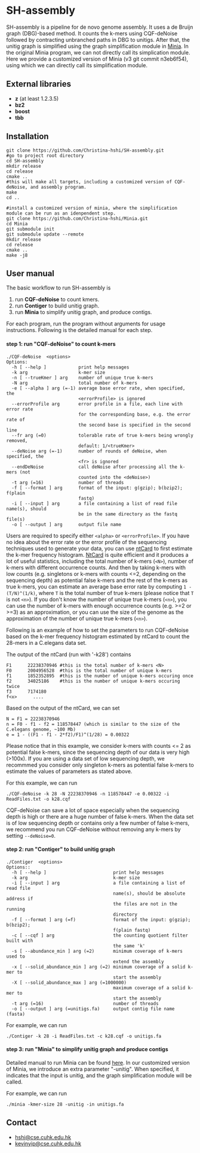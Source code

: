 # SH-assembly
SH-assembly is a pipeline for de novo genome assembly.
It uses a de Bruijn graph (DBG)-based method.
It counts the k-mers using CQF-deNoise followed by contracting unbranched paths in DBG to unitigs.
After that, the unitig graph is simplified using the graph simplification module in [Minia](https://github.com/GATB/minia).
In the original Minia program, we can not directly call its simplication module.
Here we provide a customized version of Minia (v3 git commit n3eb6f54), using which we can directly call its simplification module.

## External libraries
- **z**    (at least 1.2.3.5)
- **bz2**
- **boost**
- **tbb**

## Installation
    git clone https://github.com/Christina-hshi/SH-assembly.git
    #go to project root directory
    cd SH-assembly
    mkdir release
    cd release
    cmake ..
    #this will make all targets, including a customized version of CQF-deNoise, and assembly program.
    make
    cd ..

    #install a customized version of minia, where the simplification module can be run as an idenpendent step.
    git clone https://github.com/Christina-hshi/Minia.git
    cd Minia
    git submodule init
    git submodule update --remote
    mkdir release    
    cd release
    cmake ..
    make -j8

## User manual
The basic workflow to run SH-assembly is 

1. run **CQF-deNoise** to count kmers.
2. run **Contiger** to build unitig graph. 
3. run **Minia** to simplify unitig graph, and produce contigs.

For each program, run the program without arguments for usage instructions. Following is the detailed manual for each step.
#### step 1: run "CQF-deNoise" to count k-mers
```
./CQF-deNoise  <options>
Options:
  -h [ --help ]            print help messages
  -k arg                   k-mer size
  -n [ --trueKmer ] arg    number of unique true k-mers
  -N arg                   total number of k-mers
  -e [ --alpha ] arg (=-1) average base error rate, when specified, the 
                           <errorProfile> is ignored
  --errorProfile arg       error profile in a file, each line with error rate 
                           for the corresponding base, e.g. the error rate of 
                           the second base is specified in the second line
  --fr arg (=0)            tolerable rate of true k-mers being wrongly removed,
                           default: 1/<trueKmer>
  --deNoise arg (=-1)      number of rounds of deNoise, when specified, the 
                           <fr> is ignored
  --endDeNoise             call deNoise after processing all the k-mers (not 
                           counted into the <deNoise>)
  -t arg (=16)             number of threads
  -f [ --format ] arg      format of the input: g(gzip); b(bzip2); f(plain 
                           fastq)
  -i [ --input ] arg       a file containing a list of read file name(s), should
                           be in the same directory as the fastq file(s)
  -o [ --output ] arg      output file name
```
Users are required to specify either ```<alpha>``` or ```<errorProfile>```. 
If you have no idea about the error rate or the error profile of the sequencing techniques used to generate your data, you can use [ntCard](https://github.com/bcgsc/ntCard.git) to first estimate the k-mer frequency histogram. 
[NtCard](https://github.com/bcgsc/ntCard.git) is quite efficient and it produces a lot of useful statistics, including the total number of k-mers (```<N>```), number of k-mers with different occurrence counts. 
And then by taking k-mers with low counts (e.g. singletons or k-mers with counts <=2, depending on the sequencing depth) as potential false k-mers and the rest of the k-mers as true k-mers, you can estimate an average base error rate by computing ```1 - (T/N)^(1/k)```, where ```T``` is the total number of true k-mers (please notice that ```T``` is not ```<n>```). 
If you don't know the number of unique true k-mers (```<n>```), you can use the number of k-mers with enough occurrence counts (e.g. >=2 or >=3) as an approximation, or you can use the size of the genome as the approximation of the number of unique true k-mers (```<n>```). 

Following is an example of how to set the parameters to run CQF-deNoise based on the k-mer frequency histogram estimated by ntCard to count the 28-mers in a C.elegans data set.

The output of the ntCard (run with '-k28') contains 
```
F1      22238370946 #this is the total number of k-mers <N>
F0      2004956528  #this is the total number of unique k-mers
f1      1852352895  #this is the number of unique k-mers occuring once
f2      34025186    #this is the number of unique k-mers occuring twice
f3      7174180
f<x>      ....
```

Based on the output of the ntCard, we can set 
```
N = F1 = 22238370946
n = F0 - f1 - f2 = 118578447 (which is similar to the size of the C.elegans genome, ~100 Mb)
e = 1 - ((F1 - f1 - 2*f2)/F1)^(1/28) = 0.00322
```
Please notice that in this example, we consider k-mers with counts <= 2 as potential false k-mers, since the sequencing depth of our data is very high (>100x). If you are using a data set of low sequencing depth, we recommmed you consider only singleton k-mers as potential false k-mers to estimate the values of parameters as stated above.

For this example, we can run
```
./CQF-deNoise -k 28 -N 22238370946 -n 118578447 -e 0.00322 -i ReadFiles.txt -o k28.cqf
```

CQF-deNoise can save a lot of space especially when the sequencing depth is high or there are a huge number of false k-mers. When the data set is of low sequencing depth or contains only a few number of false k-mers, we recommend you run CQF-deNoise without removing any k-mers by setting ```--deNoise=0```.

#### step 2: run "Contiger" to build unitig graph
```
./Contiger  <options>
Options::
  -h [ --help ]                         print help messages
  -k arg                                k-mer size
  -i [ --input ] arg                    a file containing a list of read file 
                                        name(s), should be absolute address if 
                                        the files are not in the running 
                                        directory
  -f [ --format ] arg (=f)              format of the input: g(gzip); b(bzip2);
                                        f(plain fastq)
  -c [ --cqf ] arg                      the counting quotient filter built with
                                        the same 'k'
  -s [ --abundance_min ] arg (=2)       minimum coverage of k-mers used to 
                                        extend the assembly
  -x [ --solid_abundance_min ] arg (=2) minimum coverage of a solid k-mer to 
                                        start the assembly
  -X [ --solid_abundance_max ] arg (=1000000)
                                        maximum coverage of a solid k-mer to 
                                        start the assembly
  -t arg (=16)                          number of threads
  -o [ --output ] arg (=unitigs.fa)     output contig file name (fasta)
```

For example, we can run
```
./Contiger -k 28 -i ReadFiles.txt -c k28.cqf -o unitigs.fa
```

#### step 3: run "Minia" to simplify unitig graph and produce contigs
Detailed manual to run Minia can be found [here](https://github.com/GATB/minia.git). In our customized version of Minia, we introduce an extra parameter "-unitig". When specified, it indicates that the input is unitig, and the graph simplification module will be called.

For example, we can run
```
./minia -kmer-size 28 -unitig -in unitigs.fa
```

## Contact
- hshi@cse.cuhk.edu.hk
- kevinyip@cse.cuhk.edu.hk


